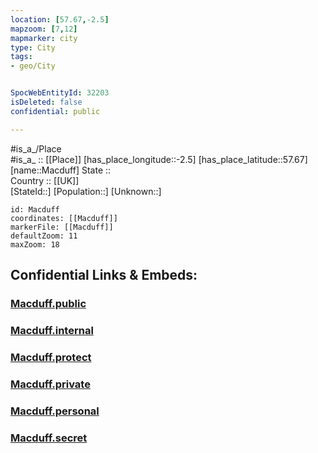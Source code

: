 ```yaml
---
location: [57.67,-2.5] 
mapzoom: [7,12] 
mapmarker: city 
type: City
tags:
- geo/City


SpocWebEntityId: 32203
isDeleted: false
confidential: public

---
```

#is_a_/Place  
#is_a_ :: [[Place]] 
[has_place_longitude::-2.5] 
[has_place_latitude::57.67] 
[name::Macduff] 
State ::  
Country :: [[UK]]  
[StateId::] 
[Population::] 
[Unknown::] 


```leaflet
id: Macduff
coordinates: [[Macduff]] 
markerFile: [[Macduff]] 
defaultZoom: 11 
maxZoom: 18
```


## Confidential Links & Embeds: 

### [Macduff.public](/_public/\Earth\Continent\Europe\Europe~North\UK\Scotland\counties~Scotland\Aberdeenshire\cities~AberdeenshireMacduff.public.md) 

### [Macduff.internal](/_internal/\Earth\Continent\Europe\Europe~North\UK\Scotland\counties~Scotland\Aberdeenshire\cities~AberdeenshireMacduff.internal.md) 

### [Macduff.protect](/_protect/\Earth\Continent\Europe\Europe~North\UK\Scotland\counties~Scotland\Aberdeenshire\cities~AberdeenshireMacduff.protect.md) 

### [Macduff.private](/_private/\Earth\Continent\Europe\Europe~North\UK\Scotland\counties~Scotland\Aberdeenshire\cities~AberdeenshireMacduff.private.md) 

### [Macduff.personal](/_personal/\Earth\Continent\Europe\Europe~North\UK\Scotland\counties~Scotland\Aberdeenshire\cities~AberdeenshireMacduff.personal.md) 

### [Macduff.secret](/_secret/\Earth\Continent\Europe\Europe~North\UK\Scotland\counties~Scotland\Aberdeenshire\cities~AberdeenshireMacduff.secret.md)

